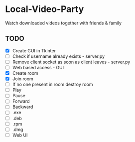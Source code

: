 # Local-Video-Party
Watch downloaded videos together with friends &amp; family

## TODO

- [X] Create GUI in Tkinter
- [ ] Check if username already exists - server.py
- [ ] Remove client socket as soon as client leaves - server.py
- [ ] Web based access - GUI
- [X] Create room
- [X] Join room
- [ ] If no one present in room destroy room
- [ ] Play
- [ ] Pause
- [ ] Forward
- [ ] Backward
- [ ] .exe
- [ ] .deb
- [ ] .rpm
- [ ] .dmg
- [ ] Web UI
